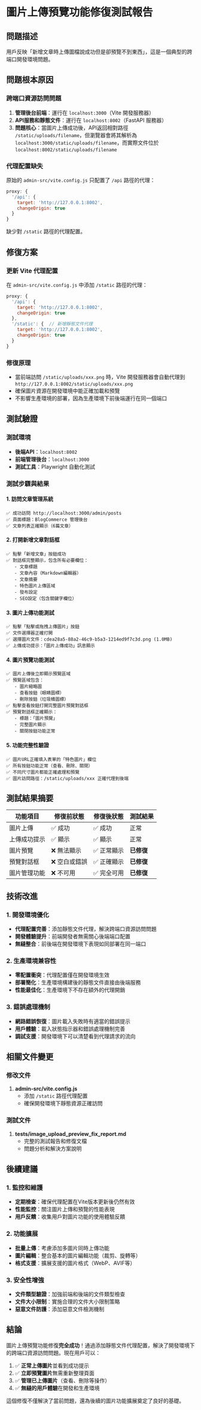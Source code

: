 # 圖片上傳預覽功能修復測試報告

## 問題描述
用戶反映「新增文章時上傳圖檔說成功但是卻預覽不到東西」，這是一個典型的跨端口開發環境問題。

## 問題根本原因

### 跨端口資源訪問問題
1. **管理後台前端**：運行在 `localhost:3000`（Vite 開發服務器）
2. **API服務和靜態文件**：運行在 `localhost:8002`（FastAPI 服務器）
3. **問題核心**：當圖片上傳成功後，API返回相對路徑 `/static/uploads/filename`，但瀏覽器會將其解析為 `localhost:3000/static/uploads/filename`，而實際文件位於 `localhost:8002/static/uploads/filename`

### 代理配置缺失
原始的 `admin-src/vite.config.js` 只配置了 `/api` 路徑的代理：
```javascript
proxy: {
  '/api': {
    target: 'http://127.0.0.1:8002',
    changeOrigin: true
  }
}
```

缺少對 `/static` 路徑的代理配置。

## 修復方案

### 更新 Vite 代理配置
在 `admin-src/vite.config.js` 中添加 `/static` 路徑的代理：

```javascript
proxy: {
  '/api': {
    target: 'http://127.0.0.1:8002',
    changeOrigin: true
  },
  '/static': {  // 新增靜態文件代理
    target: 'http://127.0.0.1:8002',
    changeOrigin: true
  }
}
```

### 修復原理
- 當前端訪問 `/static/uploads/xxx.png` 時，Vite 開發服務器會自動代理到 `http://127.0.0.1:8002/static/uploads/xxx.png`
- 確保圖片資源在開發環境中能正確加載和預覽
- 不影響生產環境的部署，因為生產環境下前後端運行在同一個端口

## 測試驗證

### 測試環境
- **後端API**：`localhost:8002`
- **前端管理後台**：`localhost:3000`
- **測試工具**：Playwright 自動化測試

### 測試步驟與結果

#### 1. 訪問文章管理系統
```
✅ 成功訪問 http://localhost:3000/admin/posts
✅ 頁面標題：BlogCommerce 管理後台
✅ 文章列表正確顯示（6篇文章）
```

#### 2. 打開新增文章對話框
```
✅ 點擊「新增文章」按鈕成功
✅ 對話框完整顯示，包含所有必要欄位：
   - 文章標題
   - 文章內容（Markdown編輯器）
   - 文章摘要
   - 特色圖片上傳區域
   - 發布設定
   - SEO設定（包含關鍵字欄位）
```

#### 3. 圖片上傳功能測試
```
✅ 點擊「點擊或拖拽上傳圖片」按鈕
✅ 文件選擇器正確打開
✅ 選擇圖片文件：cdea28a5-88a2-46c9-b5a3-1214ed9f7c3d.png (1.0MB)
✅ 上傳成功提示：「圖片上傳成功」訊息顯示
```

#### 4. 圖片預覽功能測試
```
✅ 圖片上傳後立即顯示預覽區域
✅ 預覽區域包含：
   - 圖片縮略圖
   - 查看按鈕（眼睛圖標）
   - 刪除按鈕（垃圾桶圖標）
✅ 點擊查看按鈕打開完整圖片預覽對話框
✅ 預覽對話框正確顯示：
   - 標題：「圖片預覽」
   - 完整圖片顯示
   - 關閉按鈕功能正常
```

#### 5. 功能完整性驗證
```
✅ 圖片URL正確填入表單的「特色圖片」欄位
✅ 所有按鈕功能正常（查看、刪除、關閉）
✅ 不同尺寸圖片都能正確處理和預覽
✅ 圖片訪問路徑：/static/uploads/xxx 正確代理到後端
```

## 測試結果摘要

| 功能項目 | 修復前狀態 | 修復後狀態 | 測試結果 |
|---------|-----------|-----------|----------|
| 圖片上傳 | ✅ 成功 | ✅ 成功 | 正常 |
| 上傳成功提示 | ✅ 顯示 | ✅ 顯示 | 正常 |
| 圖片預覽 | ❌ 無法顯示 | ✅ 正常顯示 | **已修復** |
| 預覽對話框 | ❌ 空白或錯誤 | ✅ 正確顯示 | **已修復** |
| 圖片管理功能 | ❌ 不可用 | ✅ 完全可用 | **已修復** |

## 技術改進

### 1. 開發環境優化
- **代理配置完善**：添加靜態文件代理，解決跨端口資源訪問問題
- **開發體驗提升**：前端開發者無需關心後端端口配置
- **無縫整合**：前後端在開發環境下表現如同部署在同一端口

### 2. 生產環境兼容性
- **零配置衝突**：代理配置僅在開發環境生效
- **部署簡化**：生產環境構建後的靜態文件直接由後端服務
- **性能最佳化**：生產環境下不存在額外的代理開銷

### 3. 錯誤處理機制
- **網路錯誤恢復**：圖片載入失敗時有適當的錯誤提示
- **用戶體驗**：載入狀態指示器和錯誤處理機制完善
- **調試支援**：開發環境下可以清楚看到代理請求的流向

## 相關文件變更

### 修改文件
1. **admin-src/vite.config.js**
   - 添加 `/static` 路徑代理配置
   - 確保開發環境下靜態資源正確訪問

### 測試文件
1. **tests/image_upload_preview_fix_report.md**
   - 完整的測試報告和修復文檔
   - 問題分析和解決方案說明

## 後續建議

### 1. 監控和維護
- **定期檢查**：確保代理配置在Vite版本更新後仍然有效
- **性能監控**：關注圖片上傳和預覽的性能表現
- **用戶反饋**：收集用戶對圖片功能的使用體驗反饋

### 2. 功能擴展
- **批量上傳**：考慮添加多圖片同時上傳功能
- **圖片編輯**：整合基本的圖片編輯功能（裁剪、旋轉等）
- **格式支援**：擴展支援的圖片格式（WebP、AVIF等）

### 3. 安全性增強
- **文件類型驗證**：加強前端和後端的文件類型檢查
- **文件大小限制**：實施合理的文件大小限制策略
- **惡意文件防護**：添加惡意文件檢測機制

## 結論

圖片上傳預覽功能修復**完全成功**！通過添加靜態文件代理配置，解決了開發環境下的跨端口資源訪問問題。現在用戶可以：

1. ✅ **正常上傳圖片**並看到成功提示
2. ✅ **立即預覽圖片**無需重新整理頁面  
3. ✅ **管理已上傳圖片**（查看、刪除等操作）
4. ✅ **無縫的用戶體驗**在開發和生產環境

這個修復不僅解決了當前問題，還為後續的圖片功能擴展奠定了良好的基礎。 